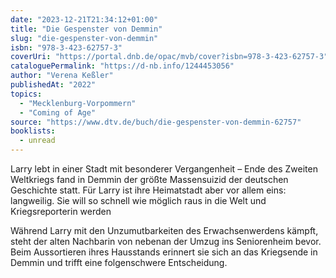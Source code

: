 ```yaml
---
date: "2023-12-21T21:34:12+01:00"
title: "Die Gespenster von Demmin"
slug: "die-gespenster-von-demmin"
isbn: "978-3-423-62757-3"
coverUri: "https://portal.dnb.de/opac/mvb/cover?isbn=978-3-423-62757-3"
cataloguePermalink: "https://d-nb.info/1244453056"
author: "Verena Keßler"
publishedAt: "2022"
topics:
  - "Mecklenburg-Vorpommern"
  - "Coming of Age"
source: "https://www.dtv.de/buch/die-gespenster-von-demmin-62757"
booklists:
  - unread
---
```


Larry lebt in einer Stadt mit besonderer Vergangenheit – Ende des Zweiten 
Weltkriegs fand in Demmin der größte Massensuizid der deutschen Geschichte 
statt. Für Larry ist ihre Heimatstadt aber vor allem eins: langweilig. Sie will 
so schnell wie möglich raus in die Welt und Kriegsreporterin werden

Während Larry mit den Unzumutbarkeiten des Erwachsenwerdens kämpft, steht der 
alten Nachbarin von nebenan der Umzug ins Seniorenheim bevor. Beim Aussortieren 
ihres Hausstands erinnert sie sich an das Kriegsende in Demmin und trifft eine 
folgenschwere Entscheidung.